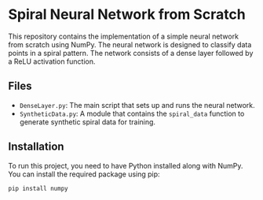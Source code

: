 # Spiral Neural Network from Scratch

This repository contains the implementation of a simple neural network from scratch using NumPy. The neural network is designed to classify data points in a spiral pattern. The network consists of a dense layer followed by a ReLU activation function.

## Files

- `DenseLayer.py`: The main script that sets up and runs the neural network.
- `SyntheticData.py`: A module that contains the `spiral_data` function to generate synthetic spiral data for training.

## Installation

To run this project, you need to have Python installed along with NumPy. You can install the required package using pip:

```bash
pip install numpy
